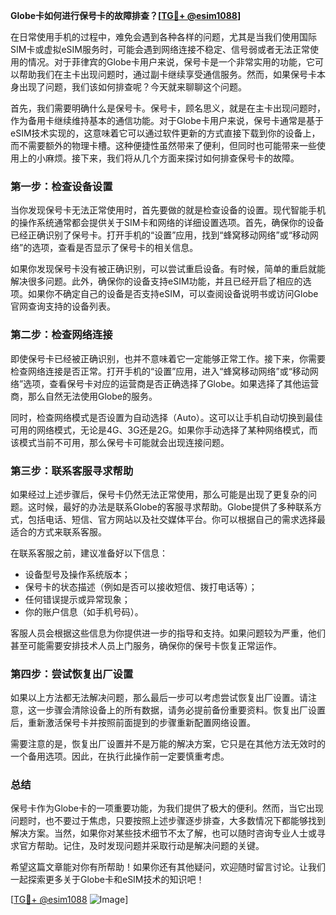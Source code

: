**Globe卡如何进行保号卡的故障排查？[[TG💪+ @esim1088](https://t.me/s/esim1088)]**

在日常使用手机的过程中，难免会遇到各种各样的问题，尤其是当我们使用国际SIM卡或虚拟eSIM服务时，可能会遇到网络连接不稳定、信号弱或者无法正常使用的情况。对于菲律宾的Globe卡用户来说，保号卡是一个非常实用的功能，它可以帮助我们在主卡出现问题时，通过副卡继续享受通信服务。然而，如果保号卡本身出现了问题，我们该如何排查呢？今天就来聊聊这个问题。

首先，我们需要明确什么是保号卡。保号卡，顾名思义，就是在主卡出现问题时，作为备用卡继续维持基本的通信功能。对于Globe卡用户来说，保号卡通常是基于eSIM技术实现的，这意味着它可以通过软件更新的方式直接下载到你的设备上，而不需要额外的物理卡槽。这种便捷性虽然带来了便利，但同时也可能带来一些使用上的小麻烦。接下来，我们将从几个方面来探讨如何排查保号卡的故障。

### 第一步：检查设备设置

当你发现保号卡无法正常使用时，首先要做的就是检查设备的设置。现代智能手机的操作系统通常都会提供关于SIM卡和网络的详细设置选项。首先，确保你的设备已经正确识别了保号卡。打开手机的“设置”应用，找到“蜂窝移动网络”或“移动网络”的选项，查看是否显示了保号卡的相关信息。

如果你发现保号卡没有被正确识别，可以尝试重启设备。有时候，简单的重启就能解决很多问题。此外，确保你的设备支持eSIM功能，并且已经开启了相应的选项。如果你不确定自己的设备是否支持eSIM，可以查阅设备说明书或访问Globe官网查询支持的设备列表。

### 第二步：检查网络连接

即使保号卡已经被正确识别，也并不意味着它一定能够正常工作。接下来，你需要检查网络连接是否正常。打开手机的“设置”应用，进入“蜂窝移动网络”或“移动网络”选项，查看保号卡对应的运营商是否正确选择了Globe。如果选择了其他运营商，那么自然无法使用Globe的服务。

同时，检查网络模式是否设置为自动选择（Auto）。这可以让手机自动切换到最佳可用的网络模式，无论是4G、3G还是2G。如果你手动选择了某种网络模式，而该模式当前不可用，那么保号卡可能就会出现连接问题。

### 第三步：联系客服寻求帮助

如果经过上述步骤后，保号卡仍然无法正常使用，那么可能是出现了更复杂的问题。这时候，最好的办法是联系Globe的客服寻求帮助。Globe提供了多种联系方式，包括电话、短信、官方网站以及社交媒体平台。你可以根据自己的需求选择最适合的方式来联系客服。

在联系客服之前，建议准备好以下信息：
- 设备型号及操作系统版本；
- 保号卡的状态描述（例如是否可以接收短信、拨打电话等）；
- 任何错误提示或异常现象；
- 你的账户信息（如手机号码）。

客服人员会根据这些信息为你提供进一步的指导和支持。如果问题较为严重，他们甚至可能需要安排技术人员上门服务，确保你的保号卡恢复正常运作。

### 第四步：尝试恢复出厂设置

如果以上方法都无法解决问题，那么最后一步可以考虑尝试恢复出厂设置。请注意，这一步骤会清除设备上的所有数据，请务必提前备份重要资料。恢复出厂设置后，重新激活保号卡并按照前面提到的步骤重新配置网络设置。

需要注意的是，恢复出厂设置并不是万能的解决方案，它只是在其他方法无效时的一个备用选项。因此，在执行此操作前一定要慎重考虑。

### 总结

保号卡作为Globe卡的一项重要功能，为我们提供了极大的便利。然而，当它出现问题时，也不要过于焦虑，只要按照上述步骤逐步排查，大多数情况下都能够找到解决方案。当然，如果你对某些技术细节不太了解，也可以随时咨询专业人士或寻求官方帮助。记住，及时发现问题并采取行动是解决问题的关键。

希望这篇文章能对你有所帮助！如果你还有其他疑问，欢迎随时留言讨论。让我们一起探索更多关于Globe卡和eSIM技术的知识吧！

[[TG💪+ @esim1088](https://t.me/s/esim1088) ![Image](https://i.postimg.cc/4NQfJmqS/Snipaste-2025-05-13-00-14-12.png)]